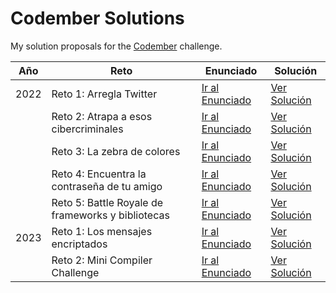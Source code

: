 # Codember Solutions

My solution proposals for the [Codember](https://codember.dev/) challenge.

| Año  | Reto                                                   | Enunciado       | Solución                      |
|------|--------------------------------------------------------|-----------------|-------------------------------|
| 2022 | Reto 1: Arregla Twitter                                | [Ir al Enunciado](./2022/challenge01/readme.md) | [Ver Solución](./2022/challenge01/solution.ts) |
|      | Reto 2: Atrapa a esos cibercriminales                  | [Ir al Enunciado](./2022/challenge02/readme.md) | [Ver Solución](./2022/challenge02/solution.ts) |
|      | Reto 3: La zebra de colores                            | [Ir al Enunciado](./2022/challenge03/readme.md) | [Ver Solución](./2022/challenge03/solution.ts) |
|      | Reto 4: Encuentra la contraseña de tu amigo            | [Ir al Enunciado](./2022/challenge04/readme.md) | [Ver Solución](./2022/challenge04/solution.ts) |
|      | Reto 5: Battle Royale de frameworks y bibliotecas | [Ir al Enunciado](./2022/challenge05/readme.md) | [Ver Solución](./2022/challenge05/solution.ts) |
| 2023 | Reto 1: Los mensajes encriptados                                | [Ir al Enunciado](./2023/challenge01/readme.md) | [Ver Solución](./2023/challenge01/solution.ts) |
|      | Reto 2: Mini Compiler Challenge                  | [Ir al Enunciado](./2023/challenge02/readme.md) | [Ver Solución](./2023/challenge02/solution.ts) |
